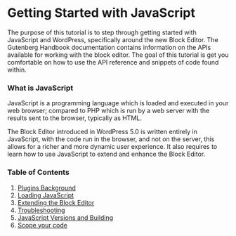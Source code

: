 # Getting Started with JavaScript

The purpose of this tutorial is to step through getting started with JavaScript and WordPress, specifically around the new Block Editor. The Gutenberg Handbook documentation contains information on the APIs available for working with the block editor. The goal of this tutorial is get you comfortable on how to use the API reference and snippets of code found within.

### What is JavaScript

JavaScript is a programming language which is loaded and executed in your web browser; compared to PHP which is run by a web server with the results sent to the browser, typically as HTML.

The Block Editor introduced in WordPress 5.0 is written entirely in JavaScript, with the code run in the browser, and not on the server, this allows for a richer and more dynamic user experience. It also requires to learn how to use JavaScript to extend and enhance the Block Editor.


### Table of Contents

1. [Plugins Background](../../../../../docs/designers-developers/developers/tutorials/javascript/plugins-background.md)
2. [Loading JavaScript](../../../../../docs/designers-developers/developers/tutorials/javascript/loading-javascript.md)
3. [Extending the Block Editor](../../../../../docs/designers-developers/developers/tutorials/javascript/extending-the-block-editor.md)
4. [Troubleshooting](../../../../../docs/designers-developers/developers/tutorials/javascript/troubleshooting.md)
5. [JavaScript Versions and Building](../../../../../docs/designers-developers/developers/tutorials/javascript/versions-and-building.md)
6. [Scope your code](../../../../../docs/designers-developers/developers/tutorials/javascript/scope-your-code.md)